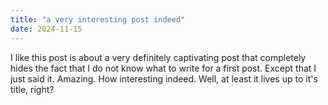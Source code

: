 ```yaml
---
title: "a very interesting post indeed"
date: 2024-11-15
---
```


I like this post is about a very definitely captivating post that completely hides the fact that I do not know what to write for a first post. 
Except that I just said it. Amazing. How interesting indeed. Well, at least it lives up to it's title, right?
